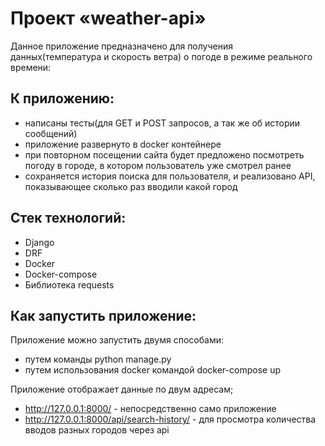 # Проект «weather-api»

Данное приложение предназначено для получения данных(температура и скорость ветра) о погоде в режиме реального времени:

## К приложению:

- написаны тесты(для GET и POST запросов, а так же об истории сообщений)
- приложение развернуто в docker контейнере
- при повторном посещении сайта будет предложено посмотреть погоду в городе, в котором пользователь уже смотрел ранее
- сохраняется история поиска для пользователя, и реализовано API, показывающее сколько раз вводили какой город

## Стек технологий:

* Django
* DRF
* Docker
* Docker-compose
* Библиотека requests

## Как запустить приложение:

Приложение можно запустить двумя способами:
- путем команды python manage.py
- путем использования docker командой docker-compose up

Приложение отображает данные по двум адресам;
* http://127.0.0.1:8000/ - непосредственно само приложение
* http://127.0.0.1:8000/api/search-history/ - для просмотра количества вводов разных городов через api
